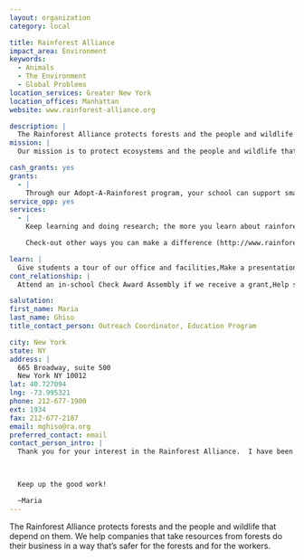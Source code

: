 ```yaml
---
layout: organization
category: local

title: Rainforest Alliance
impact_area: Environment
keywords: 
  - Animals
  - The Environment
  - Global Problems
location_services: Greater New York
location_offices: Manhattan
website: www.rainforest-alliance.org

description: |
  The Rainforest Alliance protects forests and the people and wildlife that depend on them.  We help companies that take resources from forests do their business in a way that’s safer for the forests and for the workers.
mission: |
  Our mission is to protect ecosystems and the people and wildlife that depend on them by transforming land-use practices, business practices and consumer behavior. Companies, cooperatives and landowners that participate in our programs meet rigorous standards that conserve biodiversity and provide sustainable livelihoods.

cash_grants: yes
grants: 
  - |
    Through our Adopt-A-Rainforest program, your school can support small conservation groups in tropical countries that work to stop rainforest destruction. Donations to the Adopt-A-Rainforest projects support the purchase and sustainable management of tropical forests.
service_opp: yes
services: 
  - |
    Keep learning and doing research; the more you learn about rainforests, the more you can teach other people how important they are (http://www.rainforest-alliance.org/education.cfm?id=kidsmain). 

    Check-out other ways you can make a difference (http://www.rainforest-alliance.org/education/documents/kids_easy_ways.pdf)

learn: |
  Give students a tour of our office and facilities,Make a presentation about our organization,Speak over the phone about our work
cont_relationship: |
  Attend an in-school Check Award Assembly if we receive a grant,Help students tell local newspapers and media about their grant and/or project with us,Educate the school by leading a workshop

salutation: 
first_name: Maria
last_name: Ghiso
title_contact_person: Outreach Coordinator, Education Program

city: New York
state: NY
address: |
  665 Broadway, suite 500  
  New York NY 10012
lat: 40.727094
lng: -73.995321
phone: 212-677-1900
ext: 1934
fax: 212-677-2187
email: mghiso@ra.org
preferred_contact: email
contact_person_intro: |
  Thank you for your interest in the Rainforest Alliance.  I have been working for this great organization for over 10 years.  I help teachers and students learn more about the wonders of rainforests and how our daily lives are connected to them.  My favorite food that originates in rainforests is chocolate.  I wouldn't want to live in a world without chocolate!

  

  Keep up the good work!

  ~Maria
---
```

The Rainforest Alliance protects forests and the people and wildlife that depend on them.  We help companies that take resources from forests do their business in a way that’s safer for the forests and for the workers.